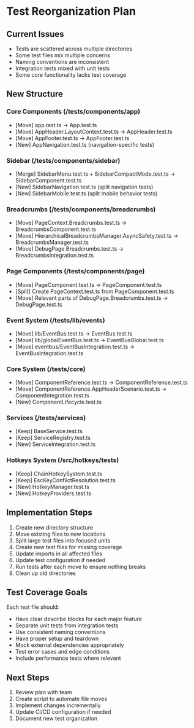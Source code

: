 # Test Reorganization Plan

## Current Issues
- Tests are scattered across multiple directories
- Some test files mix multiple concerns
- Naming conventions are inconsistent
- Integration tests mixed with unit tests
- Some core functionality lacks test coverage

## New Structure

### Core Components (/tests/components/app)
- [Move] app.test.ts → App.test.ts
- [Move] AppHeader.LayoutContext.test.ts → AppHeader.test.ts
- [Move] AppFooter.test.ts → AppFooter.test.ts
- [New] AppNavigation.test.ts (navigation-specific tests)

### Sidebar (/tests/components/sidebar)
- [Merge] SidebarMenu.test.ts + SidebarCompactMode.test.ts → SidebarComponent.test.ts
- [New] SidebarNavigation.test.ts (split navigation tests)
- [New] SidebarMobile.test.ts (split mobile behavior tests)

### Breadcrumbs (/tests/components/breadcrumbs)
- [Move] PageContext.Breadcrumbs.test.ts → BreadcrumbsComponent.test.ts
- [Move] HierarchicalBreadcrumbsManager.AsyncSafety.test.ts → BreadcrumbsManager.test.ts
- [Move] DebugPage.Breadcrumbs.test.ts → BreadcrumbsIntegration.test.ts

### Page Components (/tests/components/page)
- [Move] PageComponent.test.ts → PageComponent.test.ts
- [Split] Create PageContext.test.ts from PageComponent.test.ts
- [Move] Relevant parts of DebugPage.Breadcrumbs.test.ts → DebugPage.test.ts

### Event System (/tests/lib/events)
- [Move] lib/EventBus.test.ts → EventBus.test.ts
- [Move] lib/globalEventBus.test.ts → EventBusGlobal.test.ts
- [Move] eventbus/EventBusIntegration.test.ts → EventBusIntegration.test.ts

### Core System (/tests/core)
- [Move] ComponentReference.test.ts → ComponentReference.test.ts
- [Move] ComponentReference.AppHeaderScenario.test.ts → ComponentIntegration.test.ts
- [New] ComponentLifecycle.test.ts

### Services (/tests/services)
- [Keep] BaseService.test.ts
- [Keep] ServiceRegistry.test.ts
- [New] ServiceIntegration.test.ts

### Hotkeys System (/src/hotkeys/tests)
- [Keep] ChainHotkeySystem.test.ts
- [Keep] EscKeyConflictResolution.test.ts
- [New] HotkeyManager.test.ts
- [New] HotkeyProviders.test.ts

## Implementation Steps

1. Create new directory structure
2. Move existing files to new locations
3. Split large test files into focused units
4. Create new test files for missing coverage
5. Update imports in all affected files
6. Update test configuration if needed
7. Run tests after each move to ensure nothing breaks
8. Clean up old directories

## Test Coverage Goals

Each test file should:
- Have clear describe blocks for each major feature
- Separate unit tests from integration tests
- Use consistent naming conventions
- Have proper setup and teardown
- Mock external dependencies appropriately
- Test error cases and edge conditions
- Include performance tests where relevant

## Next Steps

1. Review plan with team
2. Create script to automate file moves
3. Implement changes incrementally
4. Update CI/CD configuration if needed
5. Document new test organization